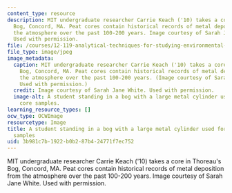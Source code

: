 ```yaml
---
content_type: resource
description: MIT undergraduate researcher Carrie Keach ('10) takes a core in Thoreau's
  Bog, Concord, MA. Peat cores contain historical records of metal deposition from
  the atmosphere over the past 100-200 years. Image courtesy of Sarah Jane White.
  Used with permission.
file: /courses/12-119-analytical-techniques-for-studying-environmental-and-geologic-samples-spring-2011/3b981c7b1922b0b287b424771f7ec752_12-119s11.jpg
file_type: image/jpeg
image_metadata:
  caption: MIT undergraduate researcher Carrie Keach ('10) takes a core in Thoreau's
    Bog, Concord, MA. Peat cores contain historical records of metal deposition from
    the atmosphere over the past 100-200 years. (Image courtesy of Sarah Jane White.
    Used with permission.)
  credit: Image courtesy of Sarah Jane White. Used with permission.
  image-alt: A student standing in a bog with a large metal cylinder used for taking
    core samples.
learning_resource_types: []
ocw_type: OCWImage
resourcetype: Image
title: A student standing in a bog with a large metal cylinder used for taking core
  samples
uid: 3b981c7b-1922-b0b2-87b4-24771f7ec752
---
```

MIT undergraduate researcher Carrie Keach ('10) takes a core in Thoreau's Bog, Concord, MA. Peat cores contain historical records of metal deposition from the atmosphere over the past 100-200 years. Image courtesy of Sarah Jane White. Used with permission.

